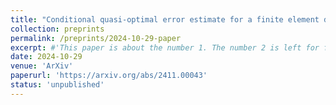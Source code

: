 ```yaml
---
title: "Conditional quasi-optimal error estimate for a finite element discretization of the p-Navier-Stokes equations: The case p>2"
collection: preprints
permalink: /preprints/2024-10-29-paper
excerpt: #'This paper is about the number 1. The number 2 is left for future work.'
date: 2024-10-29
venue: 'ArXiv'
paperurl: 'https://arxiv.org/abs/2411.00043'
status: 'unpublished'
---
```




